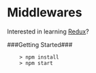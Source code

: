 # Middlewares

Interested in learning [Redux](https://www.udemy.com/react-redux/)?

###Getting Started###


```
	> npm install
	> npm start
```
